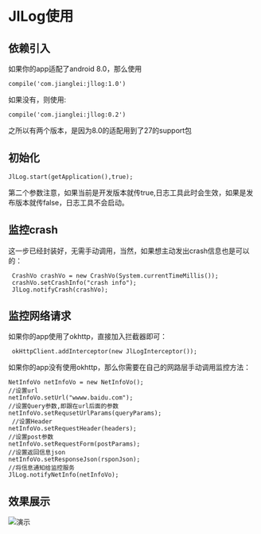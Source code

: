 # JlLog使用
## 依赖引入
如果你的app适配了android 8.0，那么使用
```
compile('com.jianglei:jllog:1.0')
```
如果没有，则使用:
```
compile('com.jianglei:jllog:0.2')
```
之所以有两个版本，是因为8.0的适配用到了27的support包

## 初始化
```
JlLog.start(getApplication(),true);
```
第二个参数注意，如果当前是开发版本就传true,日志工具此时会生效，如果是发布版本就传false，日志工具不会启动。
## 监控crash
这一步已经封装好，无需手动调用，当然，如果想主动发出crash信息也是可以的：
```
 CrashVo crashVo = new CrashVo(System.currentTimeMillis());
 crashVo.setCrashInfo("crash info");
 JlLog.notifyCrash(crashVo);
```
## 监控网络请求
如果你的app使用了okhttp，直接加入拦截器即可：
```
 okHttpClient.addInterceptor(new JlLogInterceptor());
```
如果你的app没有使用okhttp，那么你需要在自己的网路层手动调用监控方法：
```
NetInfoVo netInfoVo = new NetInfoVo();
//设置url
netInfoVo.setUrl("wwww.baidu.com");
//设置Query参数,即跟在url后面的参数
netInfoVo.setRequsetUrlParams(queryParams);
 //设置Header
netInfoVo.setRequestHeader(headers);
//设置post参数
netInfoVo.setRequestForm(postParams);
//设置返回信息json
netInfoVo.setResponseJson(rsponJson);
//将信息通知给监控服务
JlLog.notifyNetInfo(netInfoVo);
```

## 效果展示
![演示](http://7xpxx3.com1.z0.glb.clouddn.com/gif/blog/jllog.gif)


